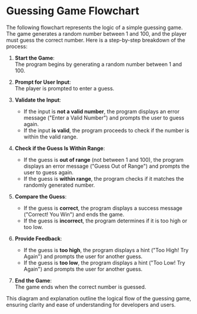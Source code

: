 # Guessing Game Flowchart

The following flowchart represents the logic of a simple guessing game. The game generates a random number between 1 and 100, and the player must guess the correct number. Here is a step-by-step breakdown of the process:

1. **Start the Game**:  
   The program begins by generating a random number between 1 and 100.

2. **Prompt for User Input**:  
   The player is prompted to enter a guess.

3. **Validate the Input**:  
   - If the input is **not a valid number**, the program displays an error message ("Enter a Valid Number") and prompts the user to guess again.
   - If the input **is valid**, the program proceeds to check if the number is within the valid range.

4. **Check if the Guess Is Within Range**:  
   - If the guess is **out of range** (not between 1 and 100), the program displays an error message ("Guess Out of Range") and prompts the user to guess again.
   - If the guess is **within range**, the program checks if it matches the randomly generated number.

5. **Compare the Guess**:  
   - If the guess is **correct**, the program displays a success message ("Correct! You Win") and ends the game.
   - If the guess is **incorrect**, the program determines if it is too high or too low.

6. **Provide Feedback**:  
   - If the guess is **too high**, the program displays a hint ("Too High! Try Again") and prompts the user for another guess.
   - If the guess is **too low**, the program displays a hint ("Too Low! Try Again") and prompts the user for another guess.

7. **End the Game**:  
   The game ends when the correct number is guessed.

This diagram and explanation outline the logical flow of the guessing game, ensuring clarity and ease of understanding for developers and users.
